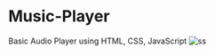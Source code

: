 # Music-Player
Basic Audio Player using HTML, CSS, JavaScript
![ss](https://user-images.githubusercontent.com/121520688/215755107-6ecfdd0e-dd9a-4598-8103-cd799898d2c4.png)
